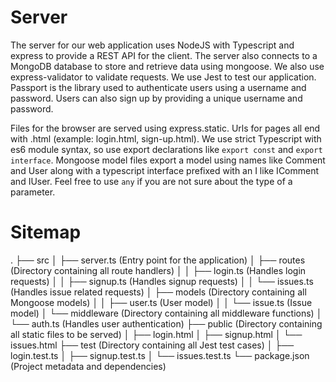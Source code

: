 # Server

The server for our web application uses NodeJS with Typescript and express to provide a REST API for the client. The server also connects to a MongoDB database to store and retrieve data using mongoose. We also use express-validator to validate requests. We use Jest to test our application. Passport is the library used to authenticate users using a username and password. Users can also sign up by providing a unique username and password.

Files for the browser are served using express.static. Urls for pages all end with .html (example: login.html, sign-up.html).
We use strict Typescript with es6 module syntax, so use export declarations like `export const` and `export interface`.
Mongoose model files export a model using names like Comment and User along with a typescript interface prefixed with an I like IComment and IUser.
Feel free to use `any` if you are not sure about the type of a parameter.

# Sitemap
.
├── src
│   ├── server.ts (Entry point for the application)
│   ├── routes (Directory containing all route handlers)
│   │   ├── login.ts (Handles login requests)
│   │   ├── signup.ts (Handles signup requests)
│   │   └── issues.ts (Handles issue related requests)
│   ├── models (Directory containing all Mongoose models)
│   │   ├── user.ts (User model)
│   │   └── issue.ts (Issue model)
│   └── middleware (Directory containing all middleware functions)
│       └── auth.ts (Handles user authentication)
├── public (Directory containing all static files to be served)
│   ├── login.html
│   ├── signup.html
│   └── issues.html
├── test (Directory containing all Jest test cases)
│   ├── login.test.ts
│   ├── signup.test.ts
│   └── issues.test.ts
└── package.json (Project metadata and dependencies)